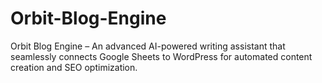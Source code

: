 # Orbit-Blog-Engine
Orbit Blog Engine – An advanced AI-powered writing assistant that seamlessly connects Google Sheets to WordPress for automated content creation and SEO optimization.
